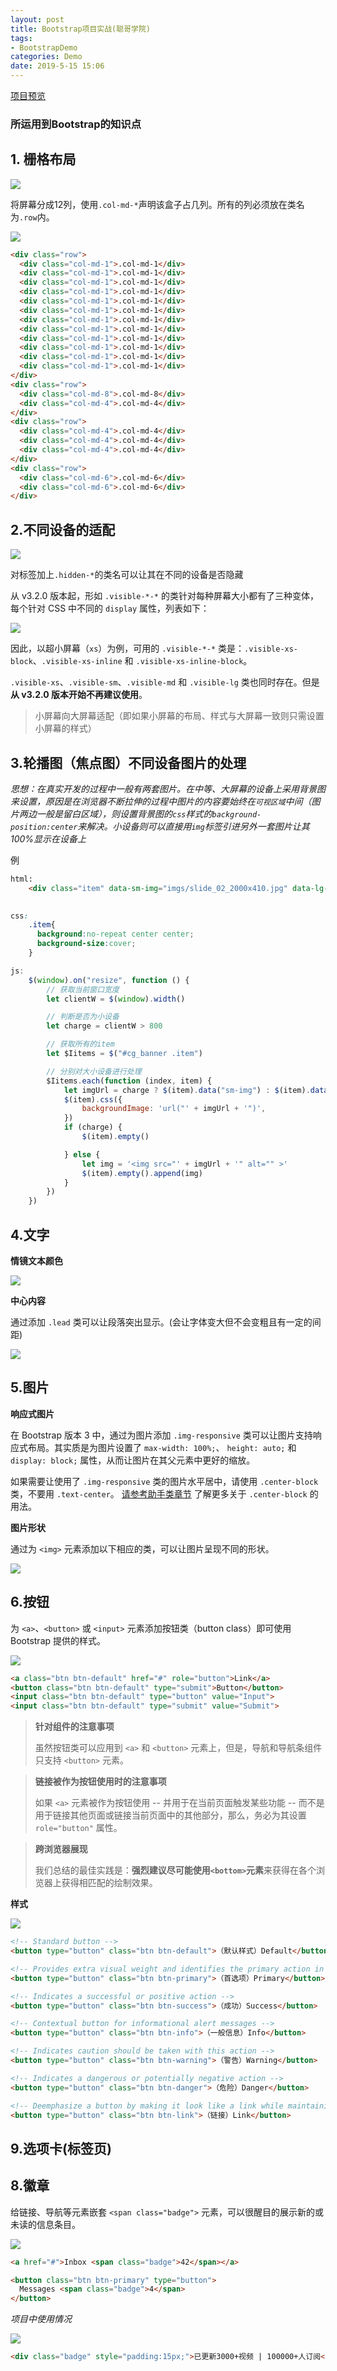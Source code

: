 ```yaml
---
layout: post
title: Bootstrap项目实战(聪哥学院)
tags: 
- BootstrapDemo
categories: Demo
date: 2019-5-15 15:06
---
```




 [项目预览](/website/bootstrapDemo1/index.html) 

### 所运用到Bootstrap的知识点

## 1. 栅格布局

![](/blogimg/Bootstrap/pc1.png)

将屏幕分成12列，使用`.col-md-*`声明该盒子占几列。所有的列必须放在类名为`.row`内。

![](/blogimg/Bootstrap/pc2.png)

```html
<div class="row">
  <div class="col-md-1">.col-md-1</div>
  <div class="col-md-1">.col-md-1</div>
  <div class="col-md-1">.col-md-1</div>
  <div class="col-md-1">.col-md-1</div>
  <div class="col-md-1">.col-md-1</div>
  <div class="col-md-1">.col-md-1</div>
  <div class="col-md-1">.col-md-1</div>
  <div class="col-md-1">.col-md-1</div>
  <div class="col-md-1">.col-md-1</div>
  <div class="col-md-1">.col-md-1</div>
  <div class="col-md-1">.col-md-1</div>
  <div class="col-md-1">.col-md-1</div>
</div>
<div class="row">
  <div class="col-md-8">.col-md-8</div>
  <div class="col-md-4">.col-md-4</div>
</div>
<div class="row">
  <div class="col-md-4">.col-md-4</div>
  <div class="col-md-4">.col-md-4</div>
  <div class="col-md-4">.col-md-4</div>
</div>
<div class="row">
  <div class="col-md-6">.col-md-6</div>
  <div class="col-md-6">.col-md-6</div>
</div>
```



## 2.不同设备的适配

![](/blogimg/Bootstrap/pc3.png)

对标签加上`.hidden-*`的类名可以让其在不同的设备是否隐藏

从 v3.2.0 版本起，形如 `.visible-*-*` 的类针对每种屏幕大小都有了三种变体，每个针对 CSS 中不同的 `display` 属性，列表如下：

![](/blogimg/Bootstrap/pc4.png)

因此，以超小屏幕（`xs`）为例，可用的 `.visible-*-*` 类是：`.visible-xs-block`、`.visible-xs-inline` 和 `.visible-xs-inline-block`。

`.visible-xs`、`.visible-sm`、`.visible-md` 和 `.visible-lg` 类也同时存在。但是**从 v3.2.0 版本开始不再建议使用**。

> 小屏幕向大屏幕适配（即如果小屏幕的布局、样式与大屏幕一致则只需设置小屏幕的样式）

## 3.轮播图（焦点图）不同设备图片的处理

*思想：在真实开发的过程中一般有两套图片。在中等、大屏幕的设备上采用背景图来设置，原因是在浏览器不断拉伸的过程中图片的内容要始终在`可视区域`中间（图片两边一般是留白区域），则设置背景图的`css`样式的`background-position:center`来解决。小设备则可以直接用`img`标签引进另外一套图片让其100%显示在设备上*

例

```html
html:
	<div class="item" data-sm-img="imgs/slide_02_2000x410.jpg" data-lg-img="imgs/slide_02_640x340.jpg">
        
```

```css
css:
    .item{
      background:no-repeat center center;
      background-size:cover;
    }
```

```js
js:
    $(window).on("resize", function () {
        // 获取当前窗口宽度
        let clientW = $(window).width()

        // 判断是否为小设备
        let charge = clientW > 800

        // 获取所有的item
        let $Iitems = $("#cg_banner .item")

        // 分别对大小设备进行处理
        $Iitems.each(function (index, item) {
            let imgUrl = charge ? $(item).data("sm-img") : $(item).data("lg-img")
            $(item).css({
                backgroundImage: 'url("' + imgUrl + '")',
            })
            if (charge) {
                $(item).empty()

            } else {
                let img = '<img src="' + imgUrl + '" alt="" >'
                $(item).empty().append(img)
            }
        })
    })
```

## 4.文字

**情镜文本颜色**

![](/blogimg/Bootstrap/pc5.png)

**中心内容**

通过添加 `.lead` 类可以让段落突出显示。(会让字体变大但不会变粗且有一定的间距)

![](/blogimg/Bootstrap/pc7.png)



## 5.图片

**响应式图片**

在 Bootstrap 版本 3 中，通过为图片添加 `.img-responsive` 类可以让图片支持响应式布局。其实质是为图片设置了 `max-width: 100%;`、 `height: auto;` 和 `display: block;` 属性，从而让图片在其父元素中更好的缩放。

如果需要让使用了 `.img-responsive` 类的图片水平居中，请使用 `.center-block` 类，不要用 `.text-center`。 [请参考助手类章节](https://v3.bootcss.com/css/#helper-classes-center) 了解更多关于 `.center-block` 的用法。

**图片形状**

通过为 `<img>` 元素添加以下相应的类，可以让图片呈现不同的形状。

![](/blogimg/Bootstrap/pc6.png)

## 6.按钮

为 `<a>`、`<button>` 或 `<input>` 元素添加按钮类（button class）即可使用 Bootstrap 提供的样式。

![](/blogimg/Bootstrap/pc8.png)

```html
<a class="btn btn-default" href="#" role="button">Link</a>
<button class="btn btn-default" type="submit">Button</button>
<input class="btn btn-default" type="button" value="Input">
<input class="btn btn-default" type="submit" value="Submit">
```

> **针对组件的注意事项**
>
>虽然按钮类可以应用到 `<a>` 和 `<button>` 元素上，但是，导航和导航条组件只支持 `<button>` 元素。



>**链接被作为按钮使用时的注意事项**
>
>如果 `<a>` 元素被作为按钮使用 -- 并用于在当前页面触发某些功能 -- 而不是用于链接其他页面或链接当前页面中的其他部分，那么，务必为其设置 `role="button"` 属性。



>**跨浏览器展现**
>
>我们总结的最佳实践是：**强烈建议尽可能使用`<bottom>`元素**来获得在各个浏览器上获得相匹配的绘制效果。

**样式**

![](/blogimg/Bootstrap/pc9.png)

```html
<!-- Standard button -->
<button type="button" class="btn btn-default">（默认样式）Default</button>

<!-- Provides extra visual weight and identifies the primary action in a set of buttons -->
<button type="button" class="btn btn-primary">（首选项）Primary</button>

<!-- Indicates a successful or positive action -->
<button type="button" class="btn btn-success">（成功）Success</button>

<!-- Contextual button for informational alert messages -->
<button type="button" class="btn btn-info">（一般信息）Info</button>

<!-- Indicates caution should be taken with this action -->
<button type="button" class="btn btn-warning">（警告）Warning</button>

<!-- Indicates a dangerous or potentially negative action -->
<button type="button" class="btn btn-danger">（危险）Danger</button>

<!-- Deemphasize a button by making it look like a link while maintaining button behavior -->
<button type="button" class="btn btn-link">（链接）Link</button>
```

## 9.选项卡(标签页)





## 8.徽章

给链接、导航等元素嵌套 `<span class="badge">` 元素，可以很醒目的展示新的或未读的信息条目。

![](/blogimg/Bootstrap/pc10.png)

```html
<a href="#">Inbox <span class="badge">42</span></a>

<button class="btn btn-primary" type="button">
  Messages <span class="badge">4</span>
</button>
```

*项目中使用情况*

![](/blogimg/Bootstrap/pc11.png)

```html
<div class="badge" style="padding:15px;">已更新3000+视频 | 100000+人订阅</div>
```

